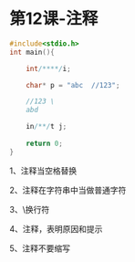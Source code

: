 # 第12课-注释

```c
#include<stdio.h>
int main(){

	int/****/i;

	char* p = "abc  //123";

	//123 \
	abd

	in/**/t j; 
	
	return 0;
}
```

1、注释当空格替换

2、注释在字符串中当做普通字符

3、\换行符

4、注释，表明原因和提示

5、注释不要缩写